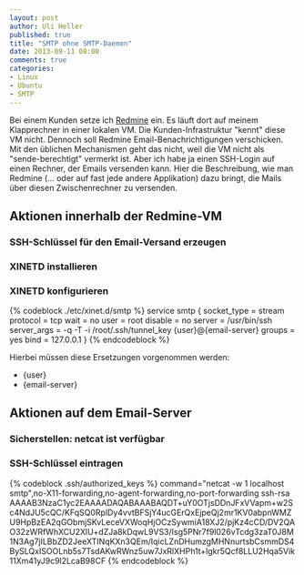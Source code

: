 ```yaml
---
layout: post
author: Uli Heller
published: true
title: "SMTP ohne SMTP-Daemon"
date: 2013-09-11 08:00
comments: true
categories:
- Linux
- Ubuntu
- SMTP
---
```


Bei einem Kunden setze ich [Redmine](http://redmine.org) ein.
Es läuft dort auf meinem Klapprechner in einer lokalen VM.
Die Kunden-Infrastruktur "kennt" diese VM nicht.
Dennoch soll Redmine Email-Benachrichtigungen verschicken.
Mit den üblichen Mechanismen geht das nicht, weil die VM nicht
als "sende-berechtigt" vermerkt ist. Aber ich habe ja einen SSH-Login
auf einen Rechner, der Emails versenden kann. Hier die Beschreibung,
wie man Redmine (... oder auf fast jede andere Applikation) dazu bringt,
die Mails über diesen Zwischenrechner zu versenden.

<!-- more -->

## Aktionen innerhalb der Redmine-VM

### SSH-Schlüssel für den Email-Versand erzeugen

### XINETD installieren 

### XINETD konfigurieren

{% codeblock ./etc/xinet.d/smtp %}
service smtp
{
        socket_type     = stream
        protocol        = tcp
        wait            = no
        user            = root
        disable         = no
        server          = /usr/bin/ssh
        server_args     = -q -T -i /root/.ssh/tunnel_key {user}@{email-server}
        groups          = yes
        bind            = 127.0.0.1
}
{% endcodeblock %}

Hierbei müssen diese Ersetzungen vorgenommen werden:

* {user}
* {email-server}

## Aktionen auf dem Email-Server

### Sicherstellen: netcat ist verfügbar

### SSH-Schlüssel eintragen

{% codeblock .ssh/authorized_keys %}
command="netcat -w 1 localhost smtp",no-X11-forwarding,no-agent-forwarding,no-port-forwarding ssh-rsa AAAAB3NzaC1yc2EAAAADAQABAAABAQDT+uY0OTjsDDnJFxVVapm+w2Sc4NdJU5cQC/KFqSQ0RplDy4vvtBFSjY4ucGErQxEjpeQj2mr1KV0abpnWMZU9HpBzEA2qGObmjSKvLeceVXWoqHjOCzSywmiA18XJ2/pjKz4cCD/DV2QAO32zWRfWhXCU2XlU+dZJa8kDqwL9VS3/Isg5PNr7f9l026vTcdg3zaT0J8M1N3Ag7jILBbZD2JeeXTINqKXn3QEm/IqicLZnDHumzgMHNnurtsbCsmmDS4BySLQxISOOLnb5s7TsdAKwRWnz5uw7JxRlXHPh1t+lgkr5Qcf8LLU2Hqa5Vik11Xm41yJ9c9l2LcaB98CF
{% endcodeblock %}
